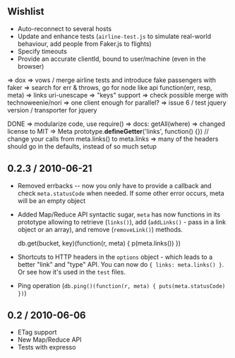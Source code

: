 Wishlist
--------

* Auto-reconnect to several hosts
* Update and enhance tests (`airline-test.js` to simulate real-world behaviour, add people from Faker.js to flights)
* Specify timeouts
* Provide an accurate clientId, bound to user/machine (even in the browser)

=> dox
=> vows / merge airline tests and introduce fake passengers with faker
=> search for err & throws, go for node like api function(err, resp, meta)
=> links uri-unescape
=> "keys" support
=> check possible merge with technoweenie/nori
=> one client enough for parallel?
=> issue 6 / test jquery version / transporter for jquery

DONE
=> modularize code, use require()
=> docs: getAll(where)
=> changed license to MIT
=> Meta prototype.__defineGetter__('links', function() {}) // change your calls from meta.links() to meta.links
=> many of the headers should go in the defaults, instead of so much setup

0.2.3 / 2010-06-21
------------------

* Removed errbacks -- now you only have to provide a callback and check `meta.statusCode` when needed. If some other error occurs, meta will be an empty object
* Added Map/Reduce API syntactic sugar, `meta` has now functions in its prototype allowing to retrieve (`links()`), add (`addLinks()` - pass in a link object or an array), and remove (`removeLink()`) methods.

    db.get(bucket, key)(function(r, meta) { p(meta.links()) })

* Shortcuts to HTTP headers in the `options` object - which leads to a better "link" and "type" API. You can now do `{ links: meta.links() }`. Or see how it's used in the `test` files.
* Ping operation (`db.ping()(function(r, meta) { puts(meta.statusCode) })`)

0.2 / 2010-06-06
----------------

* ETag support
* New Map/Reduce API
* Tests with expresso